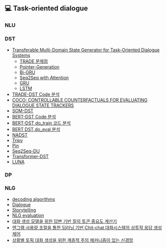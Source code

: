 
## 💻 Task-oriented dialogue

### NLU

### DST

* [Transferable Multi-Domain State Generator for Task-Oriented Dialogue Systems](https://www.notion.so/Transferable-Multi-Domain-State-Generator-for-Task-Oriented-Dialogue-Systems-6cf53ee25e8b4c3a95777644b8789609)
  * [TRADE 문제점](https://www.notion.so/TRADE-5cc7ba7e5ee143b3a680898801ad9054)
  * [Pointer-Generation]()
  * [Bi-GRU]() 
  * [Seq2Seq with Attention]()
  * [GRU]()
  * [LSTM](https://www.notion.so/Long-Short-term-Memory-77730ad156c34a938f50886bb078243b)
* [TRADE-DST Code 분석](https://www.notion.so/Paper-6de5ddc307d34c0da59728025c2d80d3)
* [COCO: CONTROLLABLE COUNTERFACTUALS FOR EVALUATING DIALOGUE STATE TRACKERS]()
* [SOM-DST]()
* [BERT-DST Code 분석]()
* [BERT-DST do_train 코드 분석](https://github.com/jinsusong/TOD/blob/main/BERT_DST_pytorch.ipynb)
* [BERT DST do_eval 분석](https://github.com/jinsusong/TOD/blob/main/BERT_DST_Eval.ipynb)
* [NADST]()
* [Tripy]()
* [Pin](.)
* [Seq2Seq-DU]()
* [Transformer-DST]()
* [LUNA]()

### DP

### NLG
* [decoding algorithms]()
* [Dialogue]()
* [Storytelling]()
* [NLG evaluation ]()
* [대화 생성 모델을 위한 답변 기반 질의 토큰 중요도 계산기 ]()
* [엔그램 사용량 조절을 통한 딥러닝 기반 Chit-chat 대화시스템의 상투적 응답 생성 제어]()
* [상황별 토픽 대화 생성을 위한 계층적 주의 메커니즘이 있는 신경망]()
